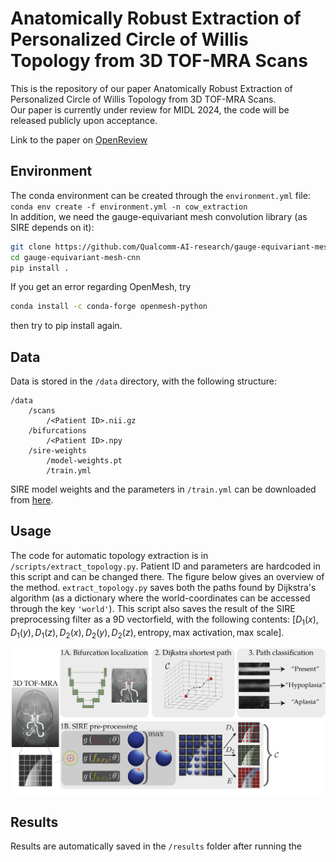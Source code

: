 # Anatomically Robust Extraction of Personalized Circle of Willis Topology from 3D TOF-MRA Scans

This is the repository of our paper Anatomically Robust Extraction of Personalized Circle of Willis Topology from 3D TOF-MRA Scans.\
Our paper is currently under review for MIDL 2024, the code will be released publicly upon acceptance.

Link to the paper on [OpenReview](<https://openreview.net/forum?id=Qop6HhcS0g&referrer=%5BAuthor%20Console%5D(%2Fgroup%3Fid%3DMIDL.io%2F2024%2FConference%2FAuthors%23your-submissions>)

## Environment
The conda environment can be created through the `environment.yml` file:\
`conda env create -f environment.yml -n cow_extraction`\
In addition, we need the gauge-equivariant mesh convolution library (as SIRE depends on it):
```bash
git clone https://github.com/Qualcomm-AI-research/gauge-equivariant-mesh-cnn.git
cd gauge-equivariant-mesh-cnn
pip install .
```
If you get an error regarding OpenMesh, try
```bash
conda install -c conda-forge openmesh-python
```
then try to pip install again.

## Data
Data is stored in the `/data` directory, with the following structure:
```
/data
    /scans
        /<Patient ID>.nii.gz
    /bifurcations
        /<Patient ID>.npy
    /sire-weights
        /model-weights.pt
        /train.yml
```
SIRE model weights and the parameters in `/train.yml` can be downloaded from [here](https://surfdrive.surf.nl/files/index.php/s/wmQLFBQkFNVWAyQ).

## Usage
The code for automatic topology extraction is in `/scripts/extract_topology.py`. Patient ID and parameters are hardcoded in this script and can be changed there.
The figure below gives an overview of the method. `extract_topology.py` saves both the paths found by Dijkstra's algorithm (as a dictionary where the world-coordinates can be accessed through the key `'world'`). This script also saves the result of the SIRE preprocessing filter as a 9D vectorfield, with the following contents:
$[D_1(x), D_1(y), D_1(z), D_2(x), D_2(y), D_2(z), \text{entropy}, \text{max activation}, \text{max scale}]$.

![alt](method.png)

## Results
Results are automatically saved in the `/results` folder after running the 